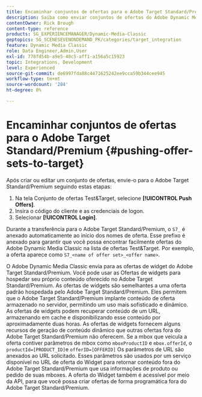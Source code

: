 ```yaml
---
title: Encaminhar conjuntos de ofertas para o Adobe Target Standard/Premium
description: Saiba como enviar conjuntos de ofertas do Adobe Dynamic Media Classic para o Adobe Target Standard/Premium.
contentOwner: Rick Brough
content-type: reference
products: SG_EXPERIENCEMANAGER/Dynamic-Media-Classic
geptopics: SG_SCENESEVENONDEMAND_PK/categories/target_integration
feature: Dynamic Media Classic
role: Data Engineer,Admin,User
exl-id: 778fd54b-a9e5-40c5-aff1-a156a5c15923
topic: Integrations, Development
level: Experienced
source-git-commit: de6997fda88c4471625242ee9cca59b344cee945
workflow-type: tm+mt
source-wordcount: '284'
ht-degree: 0%

---
```


# Encaminhar conjuntos de ofertas para o Adobe Target Standard/Premium {#pushing-offer-sets-to-target}

Após criar ou editar um conjunto de ofertas, envie-o para o Adobe Target Standard/Premium seguindo estas etapas:

1. Na tela Conjunto de ofertas Test&amp;Target, selecione **[!UICONTROL Push Offers]**.
1. Insira o código do cliente e as credenciais de logon.
1. Selecionar **[!UICONTROL Login]**.

Durante a transferência para o Adobe Target Standard/Premium, o `S7_` é anexado automaticamente ao início dos nomes de oferta. Esse prefixo é anexado para garantir que você possa encontrar facilmente ofertas do Adobe Dynamic Media Classic na lista de ofertas Test&amp;Target. Por exemplo, a oferta aparece como `S7_<name of offer set>_<offer name>`.

O Adobe Dynamic Media Classic envia para as ofertas de widget do Adobe Target Standard/Premium. Você pode usar as Ofertas de widgets para hospedar seu próprio conteúdo oferecido no Adobe Target Standard/Premium. As ofertas de widgets são semelhantes a uma oferta padrão hospedada pelo Adobe Target Standard/Premium. Eles permitem que o Adobe Target Standard/Premium implante conteúdo de oferta armazenado no servidor, permitindo um uso mais sofisticado e dinâmico. As ofertas de widgets podem recuperar conteúdo de um URL, armazenando em cache e disponibilizando esse conteúdo por aproximadamente duas horas. As ofertas de widgets fornecem alguns recursos de geração de conteúdo dinâmico que outras ofertas fora do Adobe Target Standard/Premium não oferecem. Se a mbox que veicula a oferta contiver parâmetros de mbox como `mboxProductID` e `mbox.offerId`, o `productId=[PRODUCT_ID]`e `offerID=[OFFERID]` Os parâmetros de URL são anexados ao URL solicitado. Esses parâmetros são usados por um serviço disponível no URL de oferta do Widget para retornar conteúdo fora do Adobe Target Standard/Premium que usa informações de produto ou pedido de suas mboxes. A oferta do Widget também é acessível por meio da API, para que você possa criar ofertas de forma programática fora do Adobe Target Standard/Premium.
